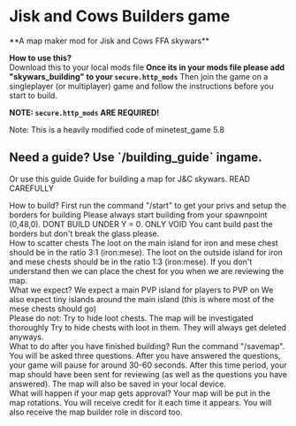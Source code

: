 <h1>Jisk and Cows Builders game</h1>
**A map maker mod for Jisk and Cows FFA skywars**

**How to use this?**
<br>
Download this to your local mods file
**Once its in your mods file please add "skywars_building" to your `secure.http_mods`**
Then join the game on a singleplayer (or multiplayer) game and follow the instructions before you start to build.

**NOTE: `secure.http_mods` ARE REQUIRED!**

Note: This is a heavily modified code of minetest_game 5.8

<h2>Need a guide? Use `/building_guide` ingame.</h2>
Or use this guide
Guide for building a map for J&C skywars. READ CAREFULLY</p>

How to build?
First run the command "/start" to get your privs and setup the borders for building
Please always start building from your spawnpoint (0,48,0).
DONT BUILD UNDER Y = 0. ONLY VOID
You cant build past the borders but don't break the glass please.
<br>
How to scatter chests
The loot on the main island for iron and mese chest should be in the ratio 3:1 (iron:mese).
The loot on the outside island for iron and mese chests should be in the ratio 1:3 (iron:mese).
If you don't understand then we can place the chest for you when we are reviewing the map.
<br>
What we expect?
We expect a main PVP island for players to PVP on
We also expect tiny islands around the main island (this is where most of the mese chests should go)
<br>
Please do not:
Try to hide loot chests. The map will be investigated thoroughly
Try to hide chests with loot in them. They will always get deleted anyways.
<br>
What to do after you have finished building?
Run the command "/savemap". You will be asked three questions. After you have answered the questions, your game will pause for around 30-60 seconds. After this time period, your map should have been sent for reviewing (as well as the questions you have answered). The map will also be saved in your local device.
<br>
What will happen if your map gets approval?
Your map will be put in the map rotations. You will receive credit for it each time it appears. You will also receive the map builder role in discord too.
